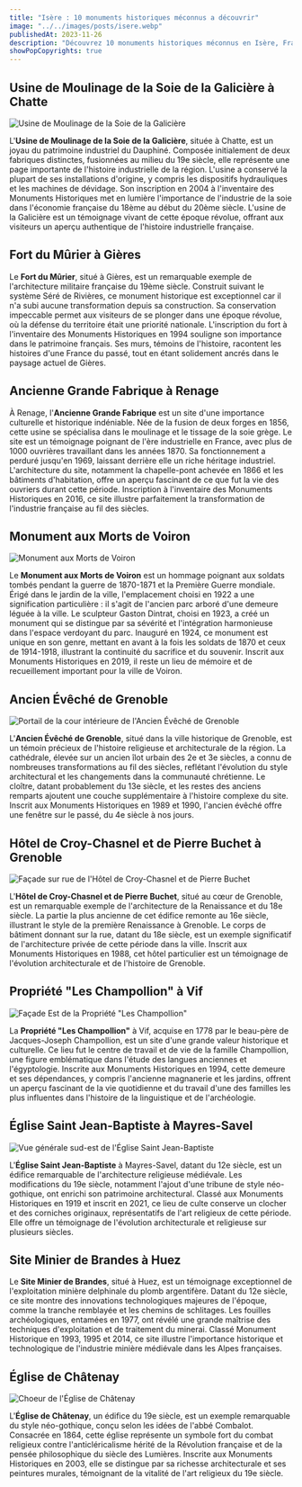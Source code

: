 ```yaml
---
title: "Isère : 10 monuments historiques méconnus a découvrir"
image: "../../images/posts/isere.webp"
publishedAt: 2023-11-26
description: "Découvrez 10 monuments historiques méconnus en Isère, France, dans des localités telles que Chatte, Gières, Renage, Voiron, Grenoble, Vif, Mayres-Savel, Huez, et Châtenay."
showPopCopyrights: true
---
```


## Usine de Moulinage de la Soie de la Galicière à Chatte

![Usine de Moulinage de la Soie de la Galicière](https://s3.eu-west-3.amazonaws.com/pop-phototeque/memoire/AP12R069007/12r069007.jpg)

L'**Usine de Moulinage de la Soie de la Galicière**, située à Chatte, est un joyau du patrimoine industriel du Dauphiné. Composée initialement de deux fabriques distinctes, fusionnées au milieu du 19e siècle, elle représente une page importante de l'histoire industrielle de la région. L'usine a conservé la plupart de ses installations d'origine, y compris les dispositifs hydrauliques et les machines de dévidage. Son inscription en 2004 à l'inventaire des Monuments Historiques met en lumière l'importance de l'industrie de la soie dans l'économie française du 18ème au début du 20ème siècle. L'usine de la Galicière est un témoignage vivant de cette époque révolue, offrant aux visiteurs un aperçu authentique de l'histoire industrielle française.

## Fort du Mûrier à Gières

Le **Fort du Mûrier**, situé à Gières, est un remarquable exemple de l'architecture militaire française du 19ème siècle. Construit suivant le système Séré de Rivières, ce monument historique est exceptionnel car il n'a subi aucune transformation depuis sa construction. Sa conservation impeccable permet aux visiteurs de se plonger dans une époque révolue, où la défense du territoire était une priorité nationale. L'inscription du fort à l'inventaire des Monuments Historiques en 1994 souligne son importance dans le patrimoine français. Ses murs, témoins de l'histoire, racontent les histoires d'une France du passé, tout en étant solidement ancrés dans le paysage actuel de Gières.

## Ancienne Grande Fabrique à Renage

À Renage, l'**Ancienne Grande Fabrique** est un site d'une importance culturelle et historique indéniable. Née de la fusion de deux forges en 1856, cette usine se spécialisa dans le moulinage et le tissage de la soie grège. Le site est un témoignage poignant de l'ère industrielle en France, avec plus de 1000 ouvrières travaillant dans les années 1870. Sa fonctionnement a perduré jusqu'en 1969, laissant derrière elle un riche héritage industriel. L'architecture du site, notamment la chapelle-pont achevée en 1866 et les bâtiments d'habitation, offre un aperçu fascinant de ce que fut la vie des ouvriers durant cette période. Inscription à l'inventaire des Monuments Historiques en 2016, ce site illustre parfaitement la transformation de l'industrie française au fil des siècles.

## Monument aux Morts de Voiron

![Monument aux Morts de Voiron](https://s3.eu-west-3.amazonaws.com/pop-phototeque/memoire/AP12R000272/12R000272.jpg)

Le **Monument aux Morts de Voiron** est un hommage poignant aux soldats tombés pendant la guerre de 1870-1871 et la Première Guerre mondiale. Érigé dans le jardin de la ville, l'emplacement choisi en 1922 a une signification particulière : il s'agit de l'ancien parc arboré d'une demeure léguée à la ville. Le sculpteur Gaston Dintrat, choisi en 1923, a créé un monument qui se distingue par sa sévérité et l'intégration harmonieuse dans l'espace verdoyant du parc. Inauguré en 1924, ce monument est unique en son genre, mettant en avant à la fois les soldats de 1870 et ceux de 1914-1918, illustrant la continuité du sacrifice et du souvenir. Inscrit aux Monuments Historiques en 2019, il reste un lieu de mémoire et de recueillement important pour la ville de Voiron.

## Ancien Évêché de Grenoble

![Portail de la cour intérieure de l'Ancien Évêché de Grenoble](https://s3.eu-west-3.amazonaws.com/pop-phototeque/memoire/APMH00327949/sap91_mh00327949_p.jpg)

L'**Ancien Évêché de Grenoble**, situé dans la ville historique de Grenoble, est un témoin précieux de l'histoire religieuse et architecturale de la région. La cathédrale, élevée sur un ancien îlot urbain des 2e et 3e siècles, a connu de nombreuses transformations au fil des siècles, reflétant l'évolution du style architectural et les changements dans la communauté chrétienne. Le cloître, datant probablement du 13e siècle, et les restes des anciens remparts ajoutent une couche supplémentaire à l'histoire complexe du site. Inscrit aux Monuments Historiques en 1989 et 1990, l'ancien évêché offre une fenêtre sur le passé, du 4e siècle à nos jours.

## Hôtel de Croy-Chasnel et de Pierre Buchet à Grenoble

![Façade sur rue de l'Hôtel de Croy-Chasnel et de Pierre Buchet](https://s3.eu-west-3.amazonaws.com/pop-phototeque/memoire/MHR82_19883800064/mhr82_19883800064za_p.jpg)

L'**Hôtel de Croy-Chasnel et de Pierre Buchet**, situé au cœur de Grenoble, est un remarquable exemple de l'architecture de la Renaissance et du 18e siècle. La partie la plus ancienne de cet édifice remonte au 16e siècle, illustrant le style de la première Renaissance à Grenoble. Le corps de bâtiment donnant sur la rue, datant du 18e siècle, est un exemple significatif de l'architecture privée de cette période dans la ville. Inscrit aux Monuments Historiques en 1988, cet hôtel particulier est un témoignage de l'évolution architecturale et de l'histoire de Grenoble.

## Propriété "Les Champollion" à Vif

![Façade Est de la Propriété "Les Champollion"](https://s3.eu-west-3.amazonaws.com/pop-phototeque/memoire/MHR82_19943800046/mhr82_19943800046za_p.jpg)

La **Propriété "Les Champollion"** à Vif, acquise en 1778 par le beau-père de Jacques-Joseph Champollion, est un site d'une grande valeur historique et culturelle. Ce lieu fut le centre de travail et de vie de la famille Champollion, une figure emblématique dans l'étude des langues anciennes et l'égyptologie. Inscrite aux Monuments Historiques en 1994, cette demeure et ses dépendances, y compris l'ancienne magnanerie et les jardins, offrent un aperçu fascinant de la vie quotidienne et du travail d'une des familles les plus influentes dans l'histoire de la linguistique et de l'archéologie.

## Église Saint Jean-Baptiste à Mayres-Savel

![Vue générale sud-est de l'Église Saint Jean-Baptiste](https://s3.eu-west-3.amazonaws.com/pop-phototeque/memoire/MHR82_20213800009/mhr82_20213800009.jpg)

L'**Église Saint Jean-Baptiste** à Mayres-Savel, datant du 12e siècle, est un édifice remarquable de l'architecture religieuse médiévale. Les modifications du 19e siècle, notamment l'ajout d'une tribune de style néo-gothique, ont enrichi son patrimoine architectural. Classé aux Monuments Historiques en 1919 et inscrit en 2021, ce lieu de culte conserve un clocher et des corniches originaux, représentatifs de l'art religieux de cette période. Elle offre un témoignage de l'évolution architecturale et religieuse sur plusieurs siècles.

## Site Minier de Brandes à Huez

Le **Site Minier de Brandes**, situé à Huez, est un témoignage exceptionnel de l'exploitation minière delphinale du plomb argentifère. Datant du 12e siècle, ce site montre des innovations technologiques majeures de l'époque, comme la tranche remblayée et les chemins de schlitages. Les fouilles archéologiques, entamées en 1977, ont révélé une grande maîtrise des techniques d'exploitation et de traitement du minerai. Classé Monument Historique en 1993, 1995 et 2014, ce site illustre l'importance historique et technologique de l'industrie minière médiévale dans les Alpes françaises.

## Église de Châtenay

![Choeur de l'Église de Châtenay](https://s3.eu-west-3.amazonaws.com/pop-phototeque/memoire/AP12R069008/12r069008.jpg)

L'**Église de Châtenay**, un édifice du 19e siècle, est un exemple remarquable du style néo-gothique, conçu selon les idées de l'abbé Combalot. Consacrée en 1864, cette église représente un symbole fort du combat religieux contre l'anticléricalisme hérité de la Révolution française et de la pensée philosophique du siècle des Lumières. Inscrite aux Monuments Historiques en 2003, elle se distingue par sa richesse architecturale et ses peintures murales, témoignant de la vitalité de l'art religieux du 19e siècle.